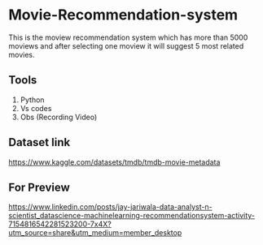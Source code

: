 # Movie-Recommendation-system

This is the moview recommendation system which has more than 5000 moviews and after selecting one moview it will suggest 5 most related movies.

## Tools
1. Python
2. Vs codes
3. Obs (Recording Video)

## Dataset link
https://www.kaggle.com/datasets/tmdb/tmdb-movie-metadata

## For Preview
https://www.linkedin.com/posts/jay-jariwala-data-analyst-n-scientist_datascience-machinelearning-recommendationsystem-activity-7154816542281523200-7x4X?utm_source=share&utm_medium=member_desktop

